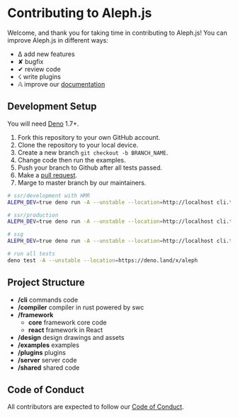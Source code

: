 # Contributing to Aleph.js

Welcome, and thank you for taking time in contributing to Aleph.js! You can improve Aleph.js in different ways:

- ∆ add new features
- ✘ bugfix
- ✔︎ review code
- ☇ write plugins
- 𝔸 improve our [documentation](https://github.com/alephjs/alephjs.org)

## Development Setup

You will need [Deno](https://deno.land/) 1.7+.

1. Fork this repository to your own GitHub account.
2. Clone the repository to your local device.
3. Create a new branch `git checkout -b BRANCH_NAME`.
4. Change code then run the examples.
5. Push your branch to Github after all tests passed.
6. Make a [pull request](https://github.com/alephjs/aleph.js/pulls).
7. Marge to master branch by our maintainers.

```bash
# ssr/development with HMR
ALEPH_DEV=true deno run -A --unstable --location=http://localhost cli.ts dev ./examples/hello-world -L debug

# ssr/production
ALEPH_DEV=true deno run -A --unstable --location=http://localhost cli.ts start ./examples/hello-world -L debug

# ssg
ALEPH_DEV=true deno run -A --unstable --location=http://localhost cli.ts build ./examples/hello-world -L debug

# run all tests
deno test -A --unstable --location=https://deno.land/x/aleph
```

## Project Structure

- **/cli** commands code
- **/compiler** compiler in rust powered by swc
- **/framework**
  - **core** framework core code
  - **react** framework in React
- **/design** design drawings and assets
- **/examples** examples
- **/plugins** plugins
- **/server** server code
- **/shared** shared code

## Code of Conduct

All contributors are expected to follow our [Code of Conduct](CODE_OF_CONDUCT.md).
